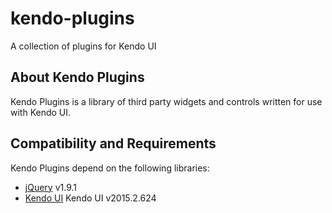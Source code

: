 # kendo-plugins
A collection of plugins for Kendo UI

## About Kendo Plugins

Kendo Plugins is a library of third party widgets and controls written for use with Kendo UI.

## Compatibility and Requirements

Kendo Plugins depend on the following libraries:

- [jQuery](http://www.jquery.com) v1.9.1
- [Kendo UI](http://www.kendoui.com) Kendo UI v2015.2.624
